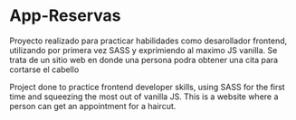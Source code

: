 # App-Reservas
Proyecto realizado para practicar habilidades como desarollador frontend, utilizando por primera vez SASS y exprimiendo al maximo JS vanilla. Se trata de un sitio web en donde una persona podra obtener una cita para cortarse el cabello

Project done to practice frontend developer skills, using SASS for the first time and squeezing the most out of vanilla JS. This is a website where a person can get an appointment for a haircut.

